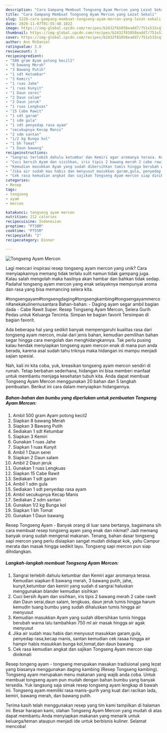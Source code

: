 ```yaml
---
description: "Cara Gampang Membuat Tongseng Ayam Mercon yang Lezat Sekali"
title: "Cara Gampang Membuat Tongseng Ayam Mercon yang Lezat Sekali"
slug: 5228-cara-gampang-membuat-tongseng-ayam-mercon-yang-lezat-sekali
date: 2020-11-07T01:55:48.102Z
image: https://img-global.cpcdn.com/recipes/b2432f81058eadd7/751x532cq70/tongseng-ayam-mercon-foto-resep-utama.jpg
thumbnail: https://img-global.cpcdn.com/recipes/b2432f81058eadd7/751x532cq70/tongseng-ayam-mercon-foto-resep-utama.jpg
cover: https://img-global.cpcdn.com/recipes/b2432f81058eadd7/751x532cq70/tongseng-ayam-mercon-foto-resep-utama.jpg
author: Ann McDaniel
ratingvalue: 3.8
reviewcount: 3
recipeingredient:
- "500 gram Ayam potong kecil2"
- "8 bawang Merah"
- "3 Bawang Putih"
- "1 sdt Ketumbar"
- "3 Kemiri"
- "1 ruas Jahe"
- "1 ruas Kunyit"
- "1 Daun serei"
- "2 Daun salam"
- "2 Daun jeruk"
- "1 ruas Lengkuas"
- "15 Cabe Rawit"
- "1 sdt garam"
- "1 sdm gula"
- "1 sdt penyedap rasa ayam"
- "secukupnya Kecap Manis"
- "2 sdm santan"
- "1/2 kg Bunga kol"
- "1 bh Tomat"
- "1 Daun bawang"
recipeinstructions:
- "Sangrai terlebih dahulu ketumbar dan Kemiri agar aromanya terasa. Kemudian siapkan 6 bawang merah, 3 bawang putih, jahe, kunyit,ketumbar dan kemiri yang sudah d sangrai haluskan menggunakan blander kemudian sisihkan"
- "Cuci bersih Ayam dan sisihkan, iris tipis 2 bawang merah 2 cabe rawit dan Daun serai,daun salam, lengkuas, daun jeruk tumis hingga harum kemudin tuang bumbu yang sudah dihaluskan tumis hingga air menyusut"
- "Kemudian masukkan Ayam yang sudah dibersihkan tumis hingga berubah warna lalu tambahkan 750 ml air masak hingga air agak menyusut"
- "Jika air sudah mau habis dan menyusut masukkan garam,gula, penyedap rasa,kecap manis, santan kemudian cek rasaa hingga air hampir habis masukkan bunga kol,tomat,dan daun bawang"
- "Cek rasa kemudian angkat dan sajikan Tongseng Ayam mercon siap dinikmati"
categories:
- Resep
tags:
- tongseng
- ayam
- mercon

katakunci: tongseng ayam mercon 
nutrition: 212 calories
recipecuisine: Indonesian
preptime: "PT38M"
cooktime: "PT55M"
recipeyield: "2"
recipecategory: Dinner

---
```



![Tongseng Ayam Mercon](https://img-global.cpcdn.com/recipes/b2432f81058eadd7/751x532cq70/tongseng-ayam-mercon-foto-resep-utama.jpg)

Lagi mencari inspirasi resep tongseng ayam mercon yang unik? Cara menyiapkannya memang tidak terlalu sulit namun tidak gampang juga. Kalau salah mengolah maka hasilnya akan hambar dan bahkan tidak sedap. Padahal tongseng ayam mercon yang enak selayaknya mempunyai aroma dan rasa yang bisa memancing selera kita.

#tongsengayam#tongsengdaging#tongsengkambing#tongsengayammercon#anekakulinernusantara Bahan-bahan: - Daging ayam segar ambil bagian dada - Cabe Rawit Super. Resep Tongseng Ayam Mercon, Selera Gurih Pedas untuk Keluarga Tercinta. Simpan ke bagian favorit Tersimpan di bagian favorit.

Ada beberapa hal yang sedikit banyak mempengaruhi kualitas rasa dari tongseng ayam mercon, mulai dari jenis bahan, kemudian pemilihan bahan segar hingga cara mengolah dan menghidangkannya. Tak perlu pusing kalau hendak menyiapkan tongseng ayam mercon enak di mana pun anda berada, karena asal sudah tahu triknya maka hidangan ini mampu menjadi sajian spesial.


Nah, kali ini kita coba, yuk, kreasikan tongseng ayam mercon sendiri di rumah. Tetap berbahan sederhana, hidangan ini bisa memberi manfaat untuk membantu menjaga kesehatan tubuh kita. Anda dapat membuat Tongseng Ayam Mercon menggunakan 20 bahan dan 5 langkah pembuatan. Berikut ini cara dalam menyiapkan hidangannya.

<!--inarticleads1-->

##### Bahan-bahan dan bumbu yang diperlukan untuk pembuatan Tongseng Ayam Mercon:

1. Ambil 500 gram Ayam potong kecil2
1. Siapkan 8 bawang Merah
1. Siapkan 3 Bawang Putih
1. Sediakan 1 sdt Ketumbar
1. Siapkan 3 Kemiri
1. Gunakan 1 ruas Jahe
1. Siapkan 1 ruas Kunyit
1. Ambil 1 Daun serei
1. Siapkan 2 Daun salam
1. Ambil 2 Daun jeruk
1. Gunakan 1 ruas Lengkuas
1. Siapkan 15 Cabe Rawit
1. Sediakan 1 sdt garam
1. Ambil 1 sdm gula
1. Sediakan 1 sdt penyedap rasa ayam
1. Ambil secukupnya Kecap Manis
1. Sediakan 2 sdm santan
1. Gunakan 1/2 kg Bunga kol
1. Siapkan 1 bh Tomat
1. Gunakan 1 Daun bawang


Resep Tongseng Ayam - Banyak orang di luar sana bertanya, bagaimana sih cara membuat resep tongseng ayam yang enak dan nikmat? Jadi memang banyak orang sudah mengenal makanan. Tenang, bahan dasar tongseng sapi mercon yang perlu disiapkan sangat mudah didapat kok, yaitu Campur merata dan masak hingga sedikit layu. Tongseng sapi mercon pun siap dihidangkan. 

<!--inarticleads2-->

##### Langkah-langkah membuat Tongseng Ayam Mercon:

1. Sangrai terlebih dahulu ketumbar dan Kemiri agar aromanya terasa. Kemudian siapkan 6 bawang merah, 3 bawang putih, jahe, kunyit,ketumbar dan kemiri yang sudah d sangrai haluskan menggunakan blander kemudian sisihkan
1. Cuci bersih Ayam dan sisihkan, iris tipis 2 bawang merah 2 cabe rawit dan Daun serai,daun salam, lengkuas, daun jeruk tumis hingga harum kemudin tuang bumbu yang sudah dihaluskan tumis hingga air menyusut
1. Kemudian masukkan Ayam yang sudah dibersihkan tumis hingga berubah warna lalu tambahkan 750 ml air masak hingga air agak menyusut
1. Jika air sudah mau habis dan menyusut masukkan garam,gula, penyedap rasa,kecap manis, santan kemudian cek rasaa hingga air hampir habis masukkan bunga kol,tomat,dan daun bawang
1. Cek rasa kemudian angkat dan sajikan Tongseng Ayam mercon siap dinikmati


Resep tongeng ayam - tongseng merupakan masakan tradisional yang lezat yang biasanya menggunakan daging kambing (Resep Tongseng kambing). Tongseng ayam merupakan menu makanan yang wajib anda coba. Untuk membuat tongseng ayam pun mudah dengan bahan bumbu yang banyak tersedia. Yuk langsung saja simak resep tongseng ayam lengkap di bawah ini. Tongseng ayam memiliki rasa manis-gurih yang kuat dari racikan lada, kemiri, bawang merah, dan bawang putih. 

Terima kasih telah menggunakan resep yang tim kami tampilkan di halaman ini. Besar harapan kami, olahan Tongseng Ayam Mercon yang mudah di atas dapat membantu Anda menyiapkan makanan yang menarik untuk keluarga/teman ataupun menjadi ide untuk berbisnis kuliner. Selamat mencoba!
